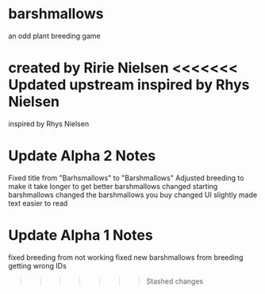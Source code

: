 # barshmallows
 an odd plant breeding game

created by Ririe Nielsen
<<<<<<< Updated upstream
inspired by Rhys Nielsen
=======
inspired by Rhys Nielsen
# Update Alpha 2 Notes
Fixed title from "Barhsmallows" to "Barshmallows"
Adjusted breeding to make it take longer to get better barshmallows
changed starting barshmallows
changed the barshmallows you buy
changed UI slightly
made text easier to read
# Update Alpha 1 Notes
fixed breeding from not working
fixed new barshmallows from breeding getting wrong IDs
>>>>>>> Stashed changes
